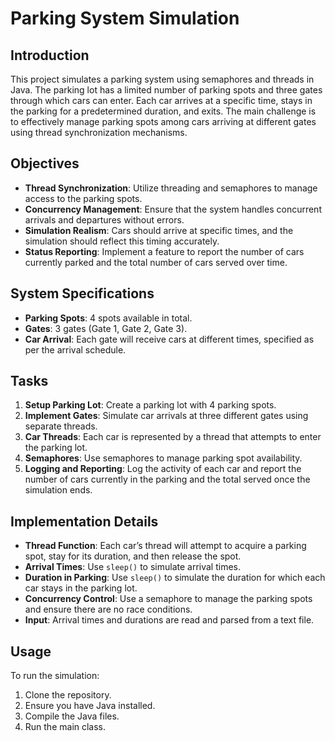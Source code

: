 # Parking System Simulation

## Introduction
This project simulates a parking system using semaphores and threads in Java. The parking lot has a limited number of parking spots and three gates through which cars can enter. Each car arrives at a specific time, stays in the parking for a predetermined duration, and exits. The main challenge is to effectively manage parking spots among cars arriving at different gates using thread synchronization mechanisms.

## Objectives
- **Thread Synchronization**: Utilize threading and semaphores to manage access to the parking spots.
- **Concurrency Management**: Ensure that the system handles concurrent arrivals and departures without errors.
- **Simulation Realism**: Cars should arrive at specific times, and the simulation should reflect this timing accurately.
- **Status Reporting**: Implement a feature to report the number of cars currently parked and the total number of cars served over time.

## System Specifications
- **Parking Spots**: 4 spots available in total.
- **Gates**: 3 gates (Gate 1, Gate 2, Gate 3).
- **Car Arrival**: Each gate will receive cars at different times, specified as per the arrival schedule.

## Tasks
1. **Setup Parking Lot**: Create a parking lot with 4 parking spots.
2. **Implement Gates**: Simulate car arrivals at three different gates using separate threads.
3. **Car Threads**: Each car is represented by a thread that attempts to enter the parking lot.
4. **Semaphores**: Use semaphores to manage parking spot availability.
5. **Logging and Reporting**: Log the activity of each car and report the number of cars currently in the parking and the total served once the simulation ends.

## Implementation Details
- **Thread Function**: Each car’s thread will attempt to acquire a parking spot, stay for its duration, and then release the spot.
- **Arrival Times**: Use `sleep()` to simulate arrival times.
- **Duration in Parking**: Use `sleep()` to simulate the duration for which each car stays in the parking lot.
- **Concurrency Control**: Use a semaphore to manage the parking spots and ensure there are no race conditions.
- **Input**: Arrival times and durations are read and parsed from a text file.

## Usage
To run the simulation:
1. Clone the repository.
2. Ensure you have Java installed.
3. Compile the Java files.
4. Run the main class.
